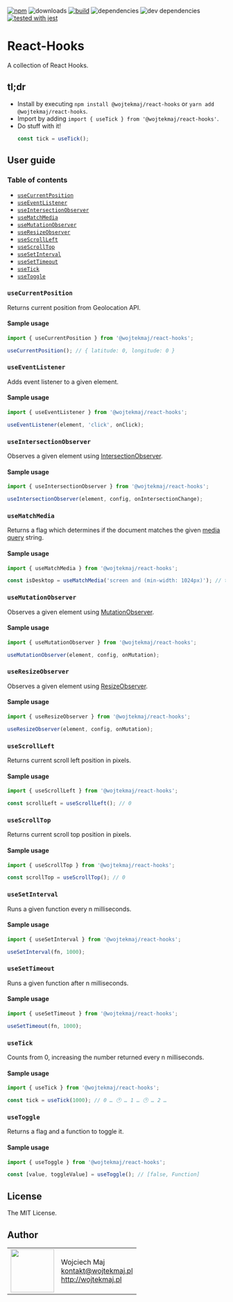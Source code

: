 [![npm](https://img.shields.io/npm/v/@wojtekmaj/react-hooks.svg)](https://www.npmjs.com/package/@wojtekmaj/react-hooks) ![downloads](https://img.shields.io/npm/dt/@wojtekmaj/react-hooks.svg) [![build](https://travis-ci.com/wojtekmaj/react-hooks.svg?branch=master)](https://travis-ci.com/wojtekmaj/react-hooks) ![dependencies](https://img.shields.io/david/wojtekmaj/react-hooks.svg) ![dev dependencies](https://img.shields.io/david/dev/wojtekmaj/react-hooks.svg) [![tested with jest](https://img.shields.io/badge/tested_with-jest-99424f.svg)](https://github.com/facebook/jest)

# React-Hooks
A collection of React Hooks.

## tl;dr
* Install by executing `npm install @wojtekmaj/react-hooks` or `yarn add @wojtekmaj/react-hooks`.
* Import by adding `import { useTick } from '@wojtekmaj/react-hooks'`.
* Do stuff with it!
    ```js
    const tick = useTick();
    ```

## User guide

### Table of contents

* [`useCurrentPosition`](#useCurrentPosition)
* [`useEventListener`](#useEventListener)
* [`useIntersectionObserver`](#useIntersectionObserver)
* [`useMatchMedia`](#useMatchMedia)
* [`useMutationObserver`](#useMutationObserver)
* [`useResizeObserver`](#useResizeObserver)
* [`useScrollLeft`](#useScrollLeft)
* [`useScrollTop`](#useScrollTop)
* [`useSetInterval`](#useSetInterval)
* [`useSetTimeout`](#useSetTimeout)
* [`useTick`](#useTick)
* [`useToggle`](#useToggle)

### `useCurrentPosition`

Returns current position from Geolocation API.

#### Sample usage

```js
import { useCurrentPosition } from '@wojtekmaj/react-hooks';

useCurrentPosition(); // { latitude: 0, longitude: 0 }
```

### `useEventListener`

Adds event listener to a given element.

#### Sample usage

```js
import { useEventListener } from '@wojtekmaj/react-hooks';

useEventListener(element, 'click', onClick);
```

### `useIntersectionObserver`

Observes a given element using [IntersectionObserver](https://developer.mozilla.org/en-US/docs/Web/API/IntersectionObserver).

#### Sample usage

```js
import { useIntersectionObserver } from '@wojtekmaj/react-hooks';

useIntersectionObserver(element, config, onIntersectionChange);
```

### `useMatchMedia`

Returns a flag which determines if the document matches the given [media query](https://developer.mozilla.org/en-US/docs/Web/CSS/Media_Queries/Using_media_queries) string.

#### Sample usage

```js
import { useMatchMedia } from '@wojtekmaj/react-hooks';

const isDesktop = useMatchMedia('screen and (min-width: 1024px)'); // true / false
```

### `useMutationObserver`

Observes a given element using [MutationObserver](https://developer.mozilla.org/en-US/docs/Web/API/MutationObserver).

#### Sample usage

```js
import { useMutationObserver } from '@wojtekmaj/react-hooks';

useMutationObserver(element, config, onMutation);
```

### `useResizeObserver`

Observes a given element using [ResizeObserver](https://developer.mozilla.org/en-US/docs/Web/API/ResizeObserver).

#### Sample usage

```js
import { useResizeObserver } from '@wojtekmaj/react-hooks';

useResizeObserver(element, config, onMutation);
```

### `useScrollLeft`

Returns current scroll left position in pixels.

#### Sample usage

```js
import { useScrollLeft } from '@wojtekmaj/react-hooks';

const scrollLeft = useScrollLeft(); // 0
```

### `useScrollTop`

Returns current scroll top position in pixels.

#### Sample usage

```js
import { useScrollTop } from '@wojtekmaj/react-hooks';

const scrollTop = useScrollTop(); // 0
```

### `useSetInterval`

Runs a given function every n milliseconds.

#### Sample usage

```js
import { useSetInterval } from '@wojtekmaj/react-hooks';

useSetInterval(fn, 1000);
```

### `useSetTimeout`

Runs a given function after n milliseconds.

#### Sample usage

```js
import { useSetTimeout } from '@wojtekmaj/react-hooks';

useSetTimeout(fn, 1000);
```

### `useTick`

Counts from 0, increasing the number returned every n milliseconds.

#### Sample usage

```js
import { useTick } from '@wojtekmaj/react-hooks';

const tick = useTick(1000); // 0 … 🕐 … 1 … 🕑 … 2 …
```

### `useToggle`

Returns a flag and a function to toggle it.

#### Sample usage

```js
import { useToggle } from '@wojtekmaj/react-hooks';

const [value, toggleValue] = useToggle(); // [false, Function]
```

## License

The MIT License.

## Author

<table>
  <tr>
    <td>
      <img src="https://github.com/wojtekmaj.png?s=100" width="100">
    </td>
    <td>
      Wojciech Maj<br />
      <a href="mailto:kontakt@wojtekmaj.pl">kontakt@wojtekmaj.pl</a><br />
      <a href="http://wojtekmaj.pl">http://wojtekmaj.pl</a>
    </td>
  </tr>
</table>

